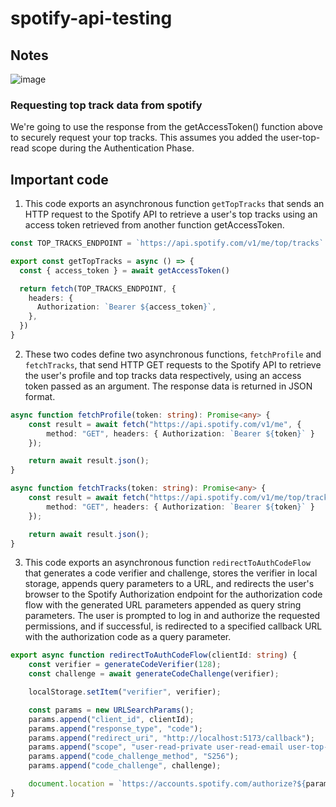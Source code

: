 # spotify-api-testing

## Notes

![image](https://user-images.githubusercontent.com/66978846/232128395-ec1a0a48-339d-4d6a-9ea8-f4af06c7fd64.png)

### Requesting top track data from spotify

We're going to use the response from the getAccessToken() function above to securely request your top tracks. This assumes you added the user-top-read scope during the Authentication Phase.

## Important code 


1. This code exports an asynchronous function `getTopTracks` that sends an HTTP request to the Spotify API to retrieve a user's top tracks using an access token retrieved from another function getAccessToken.

```typescript
const TOP_TRACKS_ENDPOINT = `https://api.spotify.com/v1/me/top/tracks`

export const getTopTracks = async () => {
  const { access_token } = await getAccessToken()

  return fetch(TOP_TRACKS_ENDPOINT, {
    headers: {
      Authorization: `Bearer ${access_token}`,
    },
  })
}
```

2. These two codes define two asynchronous functions, `fetchProfile` and `fetchTracks`, that send HTTP GET requests to the Spotify API to retrieve the user's profile and top tracks data respectively, using an access token passed as an argument. The response data is returned in JSON format.

```typescript
async function fetchProfile(token: string): Promise<any> {
    const result = await fetch("https://api.spotify.com/v1/me", {
        method: "GET", headers: { Authorization: `Bearer ${token}` }
    });

    return await result.json();
}

async function fetchTracks(token: string): Promise<any> {
    const result = await fetch("https://api.spotify.com/v1/me/top/tracks", {
        method: "GET", headers: { Authorization: `Bearer ${token}` }
    });

    return await result.json();
}
```

3. This code exports an asynchronous function `redirectToAuthCodeFlow` that generates a code verifier and challenge, stores the verifier in local storage, appends query parameters to a URL, and redirects the user's browser to the Spotify Authorization endpoint for the authorization code flow with the generated URL parameters appended as query string parameters. The user is prompted to log in and authorize the requested permissions, and if successful, is redirected to a specified callback URL with the authorization code as a query parameter.

```typescript
export async function redirectToAuthCodeFlow(clientId: string) {
    const verifier = generateCodeVerifier(128);
    const challenge = await generateCodeChallenge(verifier);

    localStorage.setItem("verifier", verifier);

    const params = new URLSearchParams();
    params.append("client_id", clientId);
    params.append("response_type", "code");
    params.append("redirect_uri", "http://localhost:5173/callback");
    params.append("scope", "user-read-private user-read-email user-top-read");
    params.append("code_challenge_method", "S256");
    params.append("code_challenge", challenge);

    document.location = `https://accounts.spotify.com/authorize?${params.toString()}`;
}
```
